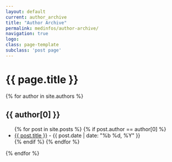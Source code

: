 ```yaml
---
layout: default
current: author_archive
title: "Author Archive"
permalink: medinfos/author-archive/
navigation: true
logo: 
class: page-template
subclass: 'post page'
---
```

<h1>{{ page.title }}</h1>

{% for author in site.authors %}
  <h2>{{ author[0] }}</h2>
  <ul>
    {% for post in site.posts %}
      {% if post.author == author[0] %}
        <li>
          <!-- <a href="{{ post.url | prepend: site.baseurl }}">{{ post.title }}</a> -->
          <a href="{{ post.url | prepend: root_url }}">{{ post.title }}</a>
          <span>- {{ post.date | date: "%b %d, %Y" }}</span>
        </li>
      {% endif %}
    {% endfor %}
  </ul>
{% endfor %}